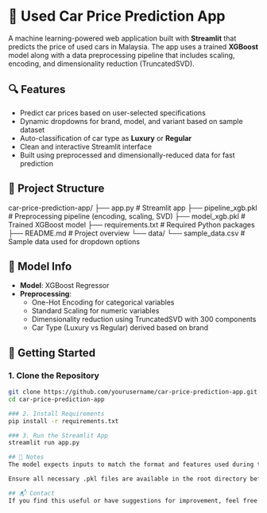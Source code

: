 # 🚗 Used Car Price Prediction App

A machine learning-powered web application built with **Streamlit** that predicts the price of used cars in Malaysia. The app uses a trained **XGBoost** model along with a data preprocessing pipeline that includes scaling, encoding, and dimensionality reduction (TruncatedSVD).

## 🔍 Features

- Predict car prices based on user-selected specifications
- Dynamic dropdowns for brand, model, and variant based on sample dataset
- Auto-classification of car type as **Luxury** or **Regular**
- Clean and interactive Streamlit interface
- Built using preprocessed and dimensionally-reduced data for fast prediction

## 📁 Project Structure

car-price-prediction-app/ ├── app.py # Streamlit app ├── pipeline_xgb.pkl # Preprocessing pipeline (encoding, scaling, SVD) ├── model_xgb.pkl # Trained XGBoost model ├── requirements.txt # Required Python packages ├── README.md # Project overview └── data/ └── sample_data.csv # Sample data used for dropdown options


## 🧠 Model Info

- **Model**: XGBoost Regressor
- **Preprocessing**:
  - One-Hot Encoding for categorical variables
  - Standard Scaling for numeric variables
  - Dimensionality reduction using TruncatedSVD with 300 components
  - Car Type (Luxury vs Regular) derived based on brand

## 🚀 Getting Started

### 1. Clone the Repository

```bash
git clone https://github.com/yourusername/car-price-prediction-app.git
cd car-price-prediction-app

### 2. Install Requirements
pip install -r requirements.txt

### 3. Run the Streamlit App
streamlit run app.py

## 📝 Notes
The model expects inputs to match the format and features used during training.

Ensure all necessary .pkl files are available in the root directory before running the app.

## 📬 Contact
If you find this useful or have suggestions for improvement, feel free to open an issue or reach out!
